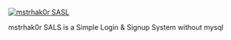 <a  href="https://github.com/gvaishno/mstrhak0rSALS" target="_blank"><img src="https://3.bp.blogspot.com/-ZoBZTjkPhwM/WBHBXk57wJI/AAAAAAAABnM/X1hMab8z5cswzvQnjiWM_pATGscRTmvLQCLcB/s320/mstrhak0rSALS.png" alt="mstrhak0r SASL"></a>
<p>mstrhak0r SALS is a Simple Login &amp; Signup System without mysql</p>

